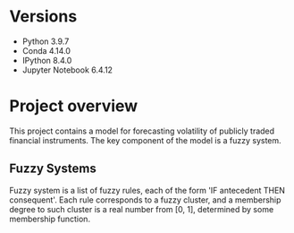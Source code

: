 # Versions
- Python 3.9.7
- Conda 4.14.0
- IPython 8.4.0
- Jupyter Notebook 6.4.12

# Project overview
This project contains a model for forecasting volatility of publicly traded financial instruments. The key component of the model is a fuzzy system.

## Fuzzy Systems
Fuzzy system is a list of fuzzy rules, each of the form 'IF antecedent THEN consequent'. Each rule corresponds to a fuzzy cluster, and a membership degree to such cluster is a real number from [0, 1], determined by some membership function.
